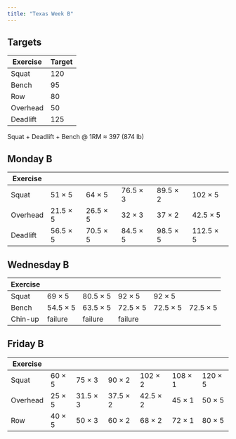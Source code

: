 ```yaml
---
title: "Texas Week B"
---
```



## Targets

| Exercise | Target |
| ---      | ------ |
| Squat    | 120 |
| Bench    | 95 |
| Row      | 80 |
| Overhead | 50 |
| Deadlift | 125 |

Squat + Deadlift + Bench @ 1RM ≈ 397 (874 lb)
    
## Monday B

| Exercise |     |     |     |     |     |
| ---      | --- | --- | --- | --- | --- |
| Squat    | 51 × 5 | 64 × 5 | 76.5 × 3 | 89.5 × 2 | 102 × 5 | 102 × 5 | 102 × 5 | 102 × 5 | 102 × 5 |
| Overhead | 21.5 × 5 | 26.5 × 5 | 32 × 3 | 37 × 2 | 42.5 × 5 | 42.5 × 5 | 42.5 × 5 | 42.5 × 5 | 42.5 × 5 |
| Deadlift | 56.5 × 5 | 70.5 × 5 | 84.5 × 5 | 98.5 × 5 | 112.5 × 5 |

## Wednesday B

| Exercise |     |     |     |     |     |
| ---      | --- | --- | --- | --- | --- |
| Squat    | 69 × 5 | 80.5 × 5 | 92 × 5 | 92 × 5 |
| Bench    | 54.5 × 5 | 63.5 × 5 | 72.5 × 5 | 72.5 × 5 | 72.5 × 5 |
| Chin-up  | failure | failure | failure |

## Friday B

| Exercise |     |     |     |     |     |     |
| ---      | --- | --- | --- | --- | --- | --- |
| Squat    | 60 × 5 | 75 × 3 | 90 × 2 | 102 × 2 | 108 × 1 | 120 × 5 |
| Overhead | 25 × 5 | 31.5 × 3 | 37.5 × 2 | 42.5 × 2 | 45 × 1 | 50 × 5 |
| Row      | 40 × 5 | 50 × 3 | 60 × 2 | 68 × 2 | 72 × 1 | 80 × 5 |

